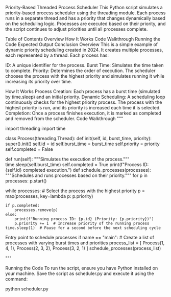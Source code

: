 Priority-Based Threaded Process Scheduler
This Python script simulates a priority-based process scheduler using the threading module. Each process runs in a separate thread and has a priority that changes dynamically based on the scheduling logic. Processes are executed based on their priority, and the script continues to adjust priorities until all processes complete.

Table of Contents
Overview
How It Works
Code Walkthrough
Running the Code
Expected Output
Conclusion
Overview
This is a simple example of dynamic priority scheduling created in 2024. It creates multiple processes, each represented by a thread. Each process has:

ID: A unique identifier for the process.
Burst Time: Simulates the time taken to complete.
Priority: Determines the order of execution.
The scheduler chooses the process with the highest priority and simulates running it while increasing its priority over time.

How It Works
Process Creation: Each process has a burst time (simulated by time.sleep) and an initial priority.
Dynamic Scheduling: A scheduling loop continuously checks for the highest priority process. The process with the highest priority is run, and its priority is increased each time it is selected.
Completion: Once a process finishes execution, it is marked as completed and removed from the scheduler.
Code Walkthrough
"""

import threading import time

class Process(threading.Thread): def init(self, id, burst_time, priority): super().init() self.id = id self.burst_time = burst_time self.priority = priority self.completed = False

def run(self):
    """Simulates the execution of the process."""
    time.sleep(self.burst_time)
    self.completed = True
    print(f"Process ID: {self.id} completed execution.")
def schedule_processes(processes): """Schedules and runs processes based on their priority.""" for p in processes: p.start()

while processes:
    # Select the process with the highest priority
    p = max(processes, key=lambda p: p.priority)
    
    if p.completed:
        processes.remove(p)
    else:
        print(f"Running process ID: {p.id} (Priority: {p.priority})")
        p.priority += 1  # Increase priority of the running process
    time.sleep(1)  # Pause for a second before the next scheduling cycle
Entry point to schedule processes
if name == "main": # Create a list of processes with varying burst times and priorities process_list = [ Process(1, 4, 1), Process(2, 3, 2), Process(3, 2, 1) ] schedule_processes(process_list)

"""

Running the Code
To run the script, ensure you have Python installed on your machine. Save the script as scheduler.py and execute it using the command:

python scheduler.py

